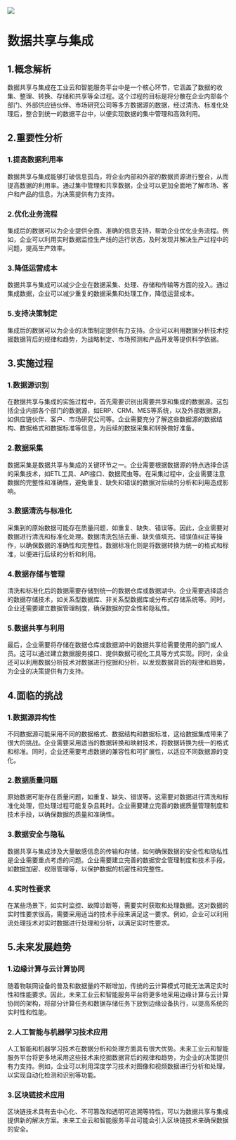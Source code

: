 
<!--
title: 工业云和智能服务平台中的数据共享与集成
subtitle: 工业云和智能服务平台的数据共享与集成
author: 柴浩轩
keyword: 工业云和智能服务平台，数据共享与集成
published: 2024-05-22
topicImg: assets/5/md2.jpg
-->

![](assets/5/md2.jpg)
# 数据共享与集成


## 1.概念解析

数据共享与集成在工业云和智能服务平台中是一个核心环节，它涵盖了数据的收集、整理、转换、存储和共享等全过程。这个过程的目标是将分散在企业内部各个部门、外部供应链伙伴、市场研究公司等多方数据源的数据，经过清洗、标准化处理后，整合到统一的数据平台中，以便实现数据的集中管理和高效利用。


## 2.重要性分析

### 1.提高数据利用率
数据共享与集成能够打破信息孤岛，将企业内部和外部的数据资源进行整合，从而提高数据的利用率。通过集中管理和共享数据，企业可以更加全面地了解市场、客户和产品的信息，为决策提供有力支持。
### 2.优化业务流程
集成后的数据可以为企业提供全面、准确的信息支持，帮助企业优化业务流程。例如，企业可以利用实时数据监控生产线的运行状态，及时发现并解决生产过程中的问题，提高生产效率。
### 3.降低运营成本
数据共享与集成可以减少企业在数据采集、处理、存储和传输等方面的投入。通过集成数据，企业可以减少重复的数据采集和处理工作，降低运营成本。
### 5.支持决策制定
集成后的数据可以为企业的决策制定提供有力支持。企业可以利用数据分析技术挖掘数据背后的规律和趋势，为战略制定、市场预测和产品开发等提供科学依据。


## 3.实施过程

### 1.数据源识别
在数据共享与集成的实施过程中，首先需要识别出需要共享和集成的数据源。这包括企业内部各个部门的数据源，如ERP、CRM、MES等系统，以及外部数据源，如供应链伙伴、客户、市场研究公司等。企业需要充分了解这些数据源的数据结构、数据格式和数据标准等信息，为后续的数据采集和转换做好准备。
### 2.数据采集
数据采集是数据共享与集成的关键环节之一。企业需要根据数据源的特点选择合适的采集技术，如ETL工具、API接口、数据爬虫等。在采集过程中，企业需要注意数据的完整性和准确性，避免重复、缺失和错误的数据对后续的分析和利用造成影响。
### 3.数据清洗与标准化
采集到的原始数据可能存在质量问题，如重复、缺失、错误等。因此，企业需要对数据进行清洗和标准化处理。数据清洗包括去重、缺失值填充、错误值纠正等操作，以确保数据的准确性和完整性。数据标准化则是将数据转换为统一的格式和标准，以便进行后续的分析和利用。
### 4.数据存储与管理
清洗和标准化后的数据需要存储到统一的数据仓库或数据湖中。企业需要选择适合的数据存储技术，如关系型数据库、非关系型数据库或分布式存储系统等。同时，企业还需要建立数据管理制度，确保数据的安全性和隐私性。
### 5.数据共享与利用
最后，企业需要将存储在数据仓库或数据湖中的数据共享给需要使用的部门或人员。这可以通过建立数据服务接口、提供数据可视化工具等方式实现。同时，企业还可以利用数据分析技术对数据进行挖掘和分析，以发现数据背后的规律和趋势，为企业的决策提供有力支持。

## 4.面临的挑战

### 1.数据源异构性
不同数据源可能采用不同的数据格式、数据结构和数据标准，这给数据集成带来了很大的挑战。企业需要采用适当的数据转换和映射技术，将数据转换为统一的格式和标准。同时，企业还需要考虑数据的兼容性和可扩展性，以适应不同数据源的变化。
### 2.数据质量问题
原始数据可能存在质量问题，如重复、缺失、错误等。这需要对数据进行清洗和标准化处理，但处理过程可能复杂且耗时。企业需要建立完善的数据质量管理制度和技术手段，以确保数据的质量和准确性。
### 3.数据安全与隐私
数据共享与集成涉及大量敏感信息的传输和存储，如何确保数据的安全性和隐私性是企业需要重点考虑的问题。企业需要建立完善的数据安全管理制度和技术手段，如数据加密、权限管理等，以保护数据的机密性和完整性。
### 4.实时性要求
在某些场景下，如实时监控、故障诊断等，需要实时获取和处理数据。这对数据的实时性要求很高，需要采用适当的技术手段来满足这一要求。例如，企业可以利用流处理技术对实时数据进行处理和分析，以满足实时性要求。



## 5.未来发展趋势
### 1.边缘计算与云计算协同
随着物联网设备的普及和数据量的不断增加，传统的云计算模式可能无法满足实时性和性能要求。因此，未来工业云和智能服务平台将更多地采用边缘计算与云计算协同的架构，将部分计算任务和数据存储任务下放到边缘设备执行，以提高系统的实时性和性能。
### 2.人工智能与机器学习技术应用
人工智能和机器学习技术在数据分析和处理方面具有很大优势。未来工业云和智能服务平台将更多地采用这些技术来挖掘数据背后的规律和趋势，为企业的决策提供有力支持。例如，企业可以利用深度学习技术对图像和视频数据进行分析和处理，以实现自动化检测和识别等功能。
### 3.区块链技术应用
区块链技术具有去中心化、不可篡改和透明可追溯等特性，可以为数据共享与集成提供新的解决方案。未来工业云和智能服务平台可能会引入区块链技术来确保数据的安全。